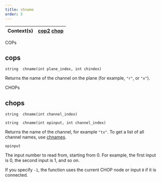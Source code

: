 ```yaml
---
title: chname
order: 5
---
```

| Context(s) | [cop2](../contexts/cop2.html)  [chop](../contexts/chop.html) |
| --- | --- |

COPs

## cops

`string  chname(int plane_index, int chindex)`

Returns the name of the channel on the plane (for example, `"r"`, or `"x"`).

CHOPs

## chops

`string  chname(int channel_index)`

`string  chname(int opinput, int channel_index)`

Returns the name of the channel, for example `"tx"`.
To get a list of all channel names, use [chnames](/en/houdini-vex/chop/chnames "Returns all the CHOP channel names of a given CHOP input.").

`opinput`

The input number to read from, starting from 0. For example, the first input is 0, the second input is 1, and so on.

If you specify `-1`, the function uses the current CHOP node or input `0` if it is connected.
